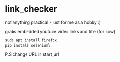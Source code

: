 # link_checker

not anything practical - just for me as a hobby :)

grabs embedded youtube video links and title (for now)

`sudo apt install firefox`\
`pip install selenium`\

P.S change URL in start_url

